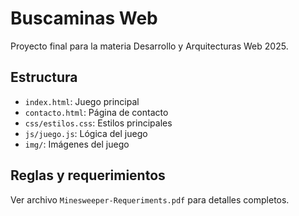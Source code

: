 # Buscaminas Web

Proyecto final para la materia Desarrollo y Arquitecturas Web 2025.

## Estructura
- `index.html`: Juego principal
- `contacto.html`: Página de contacto
- `css/estilos.css`: Estilos principales
- `js/juego.js`: Lógica del juego
- `img/`: Imágenes del juego

## Reglas y requerimientos
Ver archivo `Minesweeper-Requeriments.pdf` para detalles completos. 